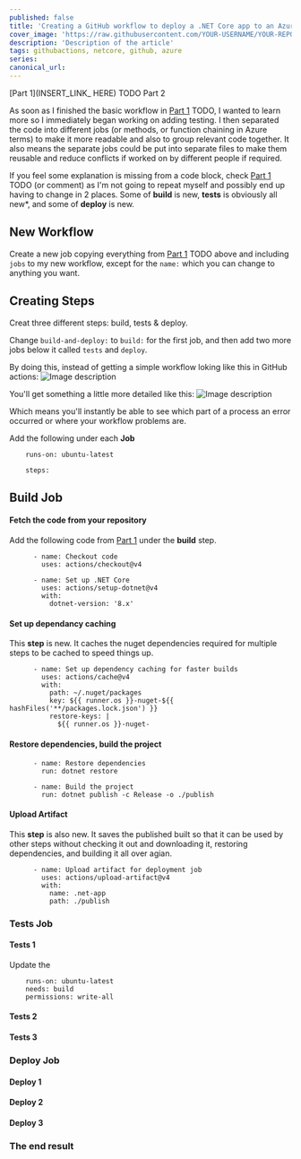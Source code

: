 ```yaml
---
published: false
title: 'Creating a GitHub workflow to deploy a .NET Core app to an Azure App Service - Part 2: Adding Testing'
cover_image: 'https://raw.githubusercontent.com/YOUR-USERNAME/YOUR-REPO/master/blog-posts/NAME-OF-YOUR-BLOG-POST/assets/your-asset.png'
description: 'Description of the article'
tags: githubactions, netcore, github, azure
series:
canonical_url:
---
```


[Part 1](INSERT_LINK_ HERE) TODO
Part 2

As soon as I finished the basic workflow in [Part 1](INSERT_LINK_HERE) TODO, I wanted to learn more so I immediately began working on adding testing. I then separated the code into different jobs (or methods, or function chaining in Azure terms) to make it more readable and also to group relevant code together. It also means the separate jobs could be put into separate files to make them reusable and reduce conflicts if worked on by different people if required.

If you feel some explanation is missing from a code block, check [Part 1](INSERT_LINK_HERE) TODO (or comment) as I'm not going to repeat myself and possibly end up having to change in 2 places. Some of **build** is new, **tests** is obviously all new*, and some of **deploy** is new.

## New Workflow

Create a new job copying everything from [Part 1](INSERT_LINK_HERE) TODO above and including `jobs` to my new workflow, except for the `name:` which you can change to anything you want.

## Creating Steps

Creat three different steps: build, tests & deploy.

Change `build-and-deploy:` to `build:` for the first job, and then add two more jobs below it called `tests` and `deploy`.

By doing this, instead of getting a simple workflow loking like this in GitHub actions:
![Image description](https://dev-to-uploads.s3.amazonaws.com/uploads/articles/77ikef2jsy1l2uachl4h.png)

You'll get something a little more detailed like this:
![Image description](https://dev-to-uploads.s3.amazonaws.com/uploads/articles/lk89wd7jjjm8v8yyab5z.png)

Which means you'll instantly be able to see which part of a process an error occurred or where your workflow problems are.

Add the following under each **Job**

```
    runs-on: ubuntu-latest

    steps:
```


## Build Job

#### Fetch the code from your repository

Add the following code from [Part 1](INSERT_LINK_HERE) under the **build** step.

```
      - name: Checkout code
        uses: actions/checkout@v4

      - name: Set up .NET Core
        uses: actions/setup-dotnet@v4
        with:
          dotnet-version: '8.x'
```

#### Set up dependancy caching

This **step** is new. It caches the nuget dependencies required for multiple steps to be cached to speed things up.

```
      - name: Set up dependency caching for faster builds
        uses: actions/cache@v4
        with:
          path: ~/.nuget/packages
          key: ${{ runner.os }}-nuget-${{ hashFiles('**/packages.lock.json') }}
          restore-keys: |
            ${{ runner.os }}-nuget-
```

#### Restore dependencies, build the project

```
      - name: Restore dependencies
        run: dotnet restore

      - name: Build the project
        run: dotnet publish -c Release -o ./publish
```

#### Upload Artifact

This **step** is also new. 
It saves the published built so that it can be used by other steps without checking it out and downloading it, restoring dependencies, and building it all over agian.

```
      - name: Upload artifact for deployment job
        uses: actions/upload-artifact@v4
        with:
          name: .net-app
          path: ./publish
```

### Tests Job

#### Tests 1

Update the

```
    runs-on: ubuntu-latest
    needs: build
    permissions: write-all
```

#### Tests 2

#### Tests 3


### Deploy Job

#### Deploy 1

#### Deploy 2

#### Deploy 3


### The end result
